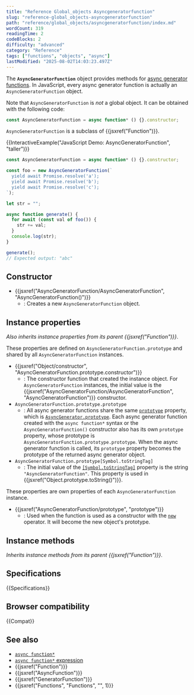 ```yaml
---
title: "Reference Global_objects Asyncgeneratorfunction"
slug: "reference-global_objects-asyncgeneratorfunction"
path: "reference/global_objects/asyncgeneratorfunction/index.md"
wordCount: 319
readingTime: 2
codeBlocks: 2
difficulty: "advanced"
category: "Reference"
tags: ["functions", "objects", "async"]
lastModified: "2025-08-02T14:03:23.497Z"
---
```



The **`AsyncGeneratorFunction`** object provides methods for [async generator functions](/en-US/docs/Web/JavaScript/Reference/Statements/async_function*). In JavaScript, every async generator function is actually an `AsyncGeneratorFunction` object.

Note that `AsyncGeneratorFunction` is _not_ a global object. It can be obtained with the following code:

```js
const AsyncGeneratorFunction = async function* () {}.constructor;
```

`AsyncGeneratorFunction` is a subclass of {{jsxref("Function")}}.

{{InteractiveExample("JavaScript Demo: AsyncGeneratorFunction", "taller")}}

```js interactive-example
const AsyncGeneratorFunction = async function* () {}.constructor;

const foo = new AsyncGeneratorFunction(`
  yield await Promise.resolve('a');
  yield await Promise.resolve('b');
  yield await Promise.resolve('c');
`);

let str = "";

async function generate() {
  for await (const val of foo()) {
    str += val;
  }
  console.log(str);
}

generate();
// Expected output: "abc"
```

## Constructor

- {{jsxref("AsyncGeneratorFunction/AsyncGeneratorFunction", "AsyncGeneratorFunction()")}}
  - : Creates a new `AsyncGeneratorFunction` object.

## Instance properties

_Also inherits instance properties from its parent {{jsxref("Function")}}_.

These properties are defined on `AsyncGeneratorFunction.prototype` and shared by all `AsyncGeneratorFunction` instances.

- {{jsxref("Object/constructor", "AsyncGeneratorFunction.prototype.constructor")}}
  - : The constructor function that created the instance object. For `AsyncGeneratorFunction` instances, the initial value is the {{jsxref("AsyncGeneratorFunction/AsyncGeneratorFunction", "AsyncGeneratorFunction")}} constructor.
- `AsyncGeneratorFunction.prototype.prototype`
  - : All async generator functions share the same [`prototype`](/en-US/docs/Web/JavaScript/Reference/Global_Objects/Function/prototype) property, which is [`AsyncGenerator.prototype`](/en-US/docs/Web/JavaScript/Reference/Global_Objects/AsyncGenerator). Each async generator function created with the `async function*` syntax or the `AsyncGeneratorFunction()` constructor also has its own `prototype` property, whose prototype is `AsyncGeneratorFunction.prototype.prototype`. When the async generator function is called, its `prototype` property becomes the prototype of the returned async generator object.
- `AsyncGeneratorFunction.prototype[Symbol.toStringTag]`
  - : The initial value of the [`[Symbol.toStringTag]`](/en-US/docs/Web/JavaScript/Reference/Global_Objects/Symbol/toStringTag) property is the string `"AsyncGeneratorFunction"`. This property is used in {{jsxref("Object.prototype.toString()")}}.

These properties are own properties of each `AsyncGeneratorFunction` instance.

- {{jsxref("AsyncGeneratorFunction/prototype", "prototype")}}
  - : Used when the function is used as a constructor with the [`new`](/en-US/docs/Web/JavaScript/Reference/Operators/new) operator. It will become the new object's prototype.

## Instance methods

_Inherits instance methods from its parent {{jsxref("Function")}}_.

## Specifications

{{Specifications}}

## Browser compatibility

{{Compat}}

## See also

- [`async function*`](/en-US/docs/Web/JavaScript/Reference/Statements/async_function*)
- [`async function*` expression](/en-US/docs/Web/JavaScript/Reference/Operators/async_function*)
- {{jsxref("Function")}}
- {{jsxref("AsyncFunction")}}
- {{jsxref("GeneratorFunction")}}
- {{jsxref("Functions", "Functions", "", 1)}}

